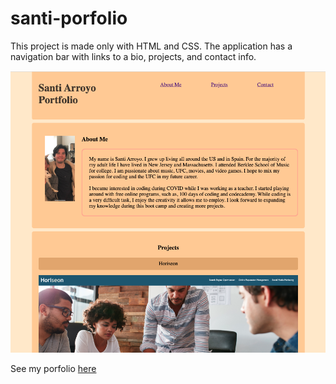 # santi-porfolio

This project is made only with HTML and CSS. The application has a navigation bar with links to a bio, projects, and contact info.

![porfolio-screenshot](./assets/portfolio-page.png)

See my porfolio [here](https://sarroyo551.github.io/santi-porfolio/)
